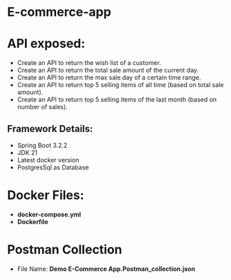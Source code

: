 # E-commerce-app

# API exposed:

- Create an API to return the wish list of a customer.
- Create an API to return the total sale amount of the current day.
- Create an API to return the max sale day of a certain time range.
- Create an API to return top 5 selling items of all time (based on total sale amount).
- Create an API to return top 5 selling items of the last month (based on number of sales).

## Framework Details:

- Spring Boot 3.2.2
- JDK 21
- Latest docker version
- PostgresSql as Database

# Docker Files:

- **docker-compose.yml**
- **Dockerfile**


# Postman Collection

- File Name: **Demo E-Commerce App.Postman_collection.json**
